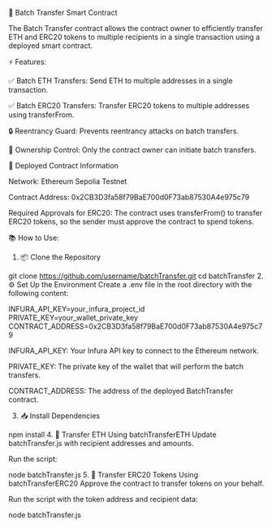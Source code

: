🚀 Batch Transfer Smart Contract

The Batch Transfer contract allows the contract owner to efficiently transfer ETH and ERC20 tokens to multiple recipients in a single transaction using a deployed smart contract.

⚡️ Features:

✅ Batch ETH Transfers: Send ETH to multiple addresses in a single transaction.

✅ Batch ERC20 Transfers: Transfer ERC20 tokens to multiple addresses using transferFrom.

🔒 Reentrancy Guard: Prevents reentrancy attacks on batch transfers.

👑 Ownership Control: Only the contract owner can initiate batch transfers.

📄 Deployed Contract Information

Network: Ethereum Sepolia Testnet

Contract Address: 0x2CB3D3fa58f79BaE700d0F73ab87530A4e975c79

Required Approvals for ERC20:
The contract uses transferFrom() to transfer ERC20 tokens, so the sender must approve the contract to spend tokens.

📚 How to Use:
1. 📦 Clone the Repository

git clone https://github.com/username/batchTransfer.git
cd batchTransfer
2. ⚙️ Set Up the Environment
Create a .env file in the root directory with the following content:

INFURA_API_KEY=your_infura_project_id
PRIVATE_KEY=your_wallet_private_key
CONTRACT_ADDRESS=0x2CB3D3fa58f79BaE700d0F73ab87530A4e975c79

INFURA_API_KEY: Your Infura API key to connect to the Ethereum network.

PRIVATE_KEY: The private key of the wallet that will perform the batch transfers.

CONTRACT_ADDRESS: The address of the deployed BatchTransfer contract.

3. 📥 Install Dependencies

npm install
4. 💸 Transfer ETH Using batchTransferETH
Update batchTransfer.js with recipient addresses and amounts.

Run the script:

node batchTransfer.js
5. 🎁 Transfer ERC20 Tokens Using batchTransferERC20
Approve the contract to transfer tokens on your behalf.

Run the script with the token address and recipient data:


node batchTransfer.js
